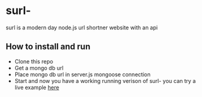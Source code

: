# surl-

surl is a modern day node.js url shortner website with an api

## How to install and run

- Clone this repo
- Get a mongo db url
- Place mongo db url in server.js mongoose connection
- Start and now you have a working running verison of surl-
you can try a live example [here](https://surl-.glitch.me/)
